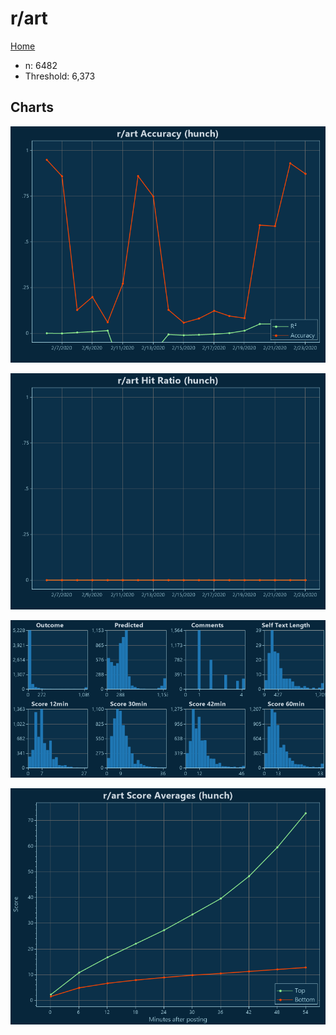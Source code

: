 # r/art

[Home](../index.md)

* n: 6482
* Threshold: 6,373

## Charts

![r/art R² (hunch)](../images/hunch_art_Accuracy.png "r/art R² (hunch)")

![r/art Hit Ratio (hunch)](../images/hunch_art_HitRatio.png "r/art Hit Ratio (hunch)")

![r/art Distributions (hunch)](../images/hunch_art_Distributions.png "r/art Distributions (hunch)")

![r/art Score Averages (hunch)](../images/hunch_art_Scores.png "r/art Score Averages (hunch)")

